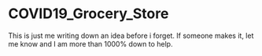 # COVID19_Grocery_Store
This is just me writing down an idea before i forget. If someone makes it, let me know and I am more than 1000% down to help.
